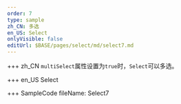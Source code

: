 ```yaml
---
order: 7
type: sample
zh_CN: 多选
en_US: Select
onlyVisible: false
editUrl: $BASE/pages/select/md/select7.md
---
```


+++ zh_CN
<Code>multiSelect</Code>属性设置为<Code>true</Code>时，<Code>Select</Code>可以多选。

+++ en_US
Select

+++ SampleCode
fileName: Select7
